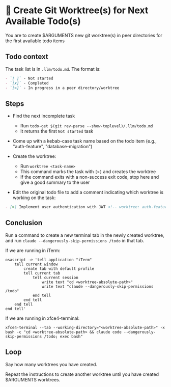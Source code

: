 # 🌳 Create Git Worktree(s) for Next Available Todo(s)

You are to create $ARGUMENTS new git worktree(s) in peer directories for the first available todo items

## Todo context
The task list is in `.llm/todo.md`. The format is:

```markdown
- `[ ]` - Not started
- `[x]` - Completed
- `[>]` - In progress in a peer directory/worktree
```

## Steps

- Find the next incomplete task
  - Run `todo-get $(git rev-parse --show-toplevel)/.llm/todo.md`
  - It returns the first `Not started` task

- Come up with a kebab-case task name based on the todo item (e.g., "auth-feature", "database-migration")

- Create the worktree:
  - Run `worktree <task-name>`
  - This command marks the task with `[>]` and creates the worktree
  - If the command exits with a non-success exit code, stop here and give a good summary to the user

- Edit the original todo file to add a comment indicating which worktree is working on the task:
```markdown
- [>] Implement user authentication with JWT <!-- worktree: auth-feature -->
```

## Conclusion

Run a command to create a new terminal tab in the newly created worktree, and run `claude --dangerously-skip-permissions /todo` in that tab.

If we are running in iTerm:

```console
osascript -e 'tell application "iTerm"
    tell current window
        create tab with default profile
        tell current tab
            tell current session
                write text "cd <worktree-absolute-path>"
                write text "claude --dangerously-skip-permissions /todo"
            end tell
        end tell
    end tell
end tell'
```

If we are running in xfce4-terminal:

```console
xfce4-terminal --tab --working-directory="<worktree-absolute-path>" -x bash -c "cd <worktree-absolute-path> && claude code --dangerously-skip-permissions /todo; exec bash"
```

## Loop

Say how many worktrees you have created.

Repeat the instructions to create another worktree until you have created $ARGUMENTS worktrees.

